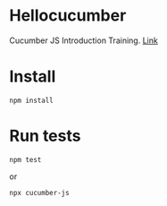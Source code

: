 # Hellocucumber
Cucumber JS Introduction Training. [Link](https://cucumber.io/docs/guides/10-minute-tutorial/?lang=javascript)

# Install
```
npm install
```

# Run tests
```
npm test
```
or
```
npx cucumber-js
```
